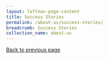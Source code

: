 ```yaml
---
layout: leftnav-page-content
title: Success Stories
permalink: /about-us/success-stories/
breadcrumb: Success Stories
collection_name: about-us
---
```

<a href="#" onclick="history.go(-1)">Back to previous page</a>
